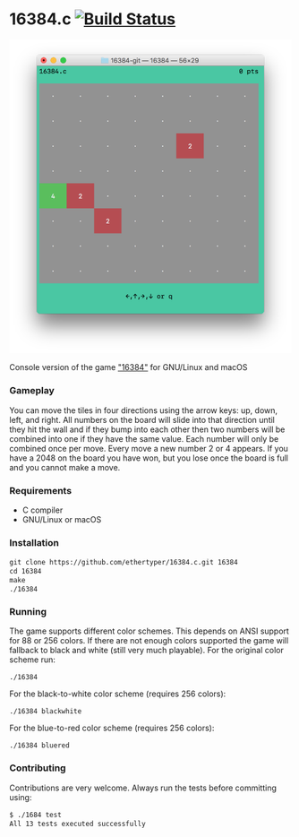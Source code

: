 # 16384.c [![Build Status](https://travis-ci.org/EtherTyper/16384.c.svg?branch=master)](https://travis-ci.org/EtherTyper/16384.c)

![screenshot](screenshot.png)

Console version of the game ["16384"](aNNIMON.github.io/16384/) for GNU/Linux and macOS

### Gameplay

You can move the tiles in four directions using the arrow keys: up, down, left, and right. All numbers on the board will slide into that direction until they hit the wall and if they bump into each other then two numbers will be combined into one if they have the same value. Each number will only be combined once per move. Every move a new number 2 or 4 appears. If you have a 2048 on the board you have won, but you lose once the board is full and you cannot make a move. 

### Requirements

- C compiler
- GNU/Linux or macOS

### Installation

```
git clone https://github.com/ethertyper/16384.c.git 16384
cd 16384
make
./16384
```

### Running

The game supports different color schemes. This depends on ANSI support for 88 or 256 colors. If there are not enough colors supported the game will fallback to black and white (still very much playable). For the original color scheme run:

```
./16384
```
For the black-to-white color scheme (requires 256 colors):

```
./16384 blackwhite
```

For the blue-to-red color scheme (requires 256 colors):

```
./16384 bluered
```

### Contributing

Contributions are very welcome. Always run the tests before committing using:

```
$ ./1684 test
All 13 tests executed successfully
```
